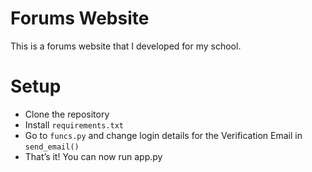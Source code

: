 # Forums Website

This is a forums website that I developed for my school.

# Setup

- Clone the repository
- Install `requirements.txt`
- Go to `funcs.py` and change login details for the Verification Email in `send_email()`
- That’s it! You can now run app.py